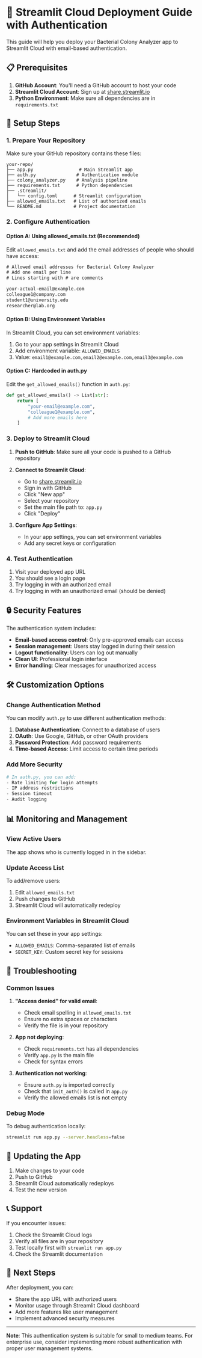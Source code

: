 # 🚀 Streamlit Cloud Deployment Guide with Authentication

This guide will help you deploy your Bacterial Colony Analyzer app to Streamlit Cloud with email-based authentication.

## 📋 Prerequisites

1. **GitHub Account**: You'll need a GitHub account to host your code
2. **Streamlit Cloud Account**: Sign up at [share.streamlit.io](https://share.streamlit.io)
3. **Python Environment**: Make sure all dependencies are in `requirements.txt`

## 🔧 Setup Steps

### 1. Prepare Your Repository

Make sure your GitHub repository contains these files:
```
your-repo/
├── app.py                 # Main Streamlit app
├── auth.py               # Authentication module
├── colony_analyzer.py    # Analysis pipeline
├── requirements.txt      # Python dependencies
├── .streamlit/
│   └── config.toml      # Streamlit configuration
├── allowed_emails.txt   # List of authorized emails
└── README.md            # Project documentation
```

### 2. Configure Authentication

#### Option A: Using allowed_emails.txt (Recommended)
Edit `allowed_emails.txt` and add the email addresses of people who should have access:

```txt
# Allowed email addresses for Bacterial Colony Analyzer
# Add one email per line
# Lines starting with # are comments

your-actual-email@example.com
colleague1@company.com
student1@university.edu
researcher@lab.org
```

#### Option B: Using Environment Variables
In Streamlit Cloud, you can set environment variables:
1. Go to your app settings in Streamlit Cloud
2. Add environment variable: `ALLOWED_EMAILS`
3. Value: `email1@example.com,email2@example.com,email3@example.com`

#### Option C: Hardcoded in auth.py
Edit the `get_allowed_emails()` function in `auth.py`:

```python
def get_allowed_emails() -> List[str]:
    return [
        "your-email@example.com",
        "colleague1@example.com",
        # Add more emails here
    ]
```

### 3. Deploy to Streamlit Cloud

1. **Push to GitHub**: Make sure all your code is pushed to a GitHub repository

2. **Connect to Streamlit Cloud**:
   - Go to [share.streamlit.io](https://share.streamlit.io)
   - Sign in with GitHub
   - Click "New app"
   - Select your repository
   - Set the main file path to: `app.py`
   - Click "Deploy"

3. **Configure App Settings**:
   - In your app settings, you can set environment variables
   - Add any secret keys or configuration

### 4. Test Authentication

1. Visit your deployed app URL
2. You should see a login page
3. Try logging in with an authorized email
4. Try logging in with an unauthorized email (should be denied)

## 🔒 Security Features

The authentication system includes:

- **Email-based access control**: Only pre-approved emails can access
- **Session management**: Users stay logged in during their session
- **Logout functionality**: Users can log out manually
- **Clean UI**: Professional login interface
- **Error handling**: Clear messages for unauthorized access

## 🛠️ Customization Options

### Change Authentication Method

You can modify `auth.py` to use different authentication methods:

1. **Database Authentication**: Connect to a database of users
2. **OAuth**: Use Google, GitHub, or other OAuth providers
3. **Password Protection**: Add password requirements
4. **Time-based Access**: Limit access to certain time periods

### Add More Security

```python
# In auth.py, you can add:
- Rate limiting for login attempts
- IP address restrictions
- Session timeout
- Audit logging
```

## 📊 Monitoring and Management

### View Active Users
The app shows who is currently logged in in the sidebar.

### Update Access List
To add/remove users:
1. Edit `allowed_emails.txt`
2. Push changes to GitHub
3. Streamlit Cloud will automatically redeploy

### Environment Variables in Streamlit Cloud
You can set these in your app settings:
- `ALLOWED_EMAILS`: Comma-separated list of emails
- `SECRET_KEY`: Custom secret key for sessions

## 🚨 Troubleshooting

### Common Issues

1. **"Access denied" for valid email**:
   - Check email spelling in `allowed_emails.txt`
   - Ensure no extra spaces or characters
   - Verify the file is in your repository

2. **App not deploying**:
   - Check `requirements.txt` has all dependencies
   - Verify `app.py` is the main file
   - Check for syntax errors

3. **Authentication not working**:
   - Ensure `auth.py` is imported correctly
   - Check that `init_auth()` is called in `app.py`
   - Verify the allowed emails list is not empty

### Debug Mode

To debug authentication locally:
```bash
streamlit run app.py --server.headless=false
```

## 🔄 Updating the App

1. Make changes to your code
2. Push to GitHub
3. Streamlit Cloud automatically redeploys
4. Test the new version

## 📞 Support

If you encounter issues:
1. Check the Streamlit Cloud logs
2. Verify all files are in your repository
3. Test locally first with `streamlit run app.py`
4. Check the Streamlit documentation

## 🎯 Next Steps

After deployment, you can:
- Share the app URL with authorized users
- Monitor usage through Streamlit Cloud dashboard
- Add more features like user management
- Implement advanced security measures

---

**Note**: This authentication system is suitable for small to medium teams. For enterprise use, consider implementing more robust authentication with proper user management systems. 